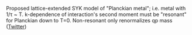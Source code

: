 
Proposed lattice-extended SYK model of "Planckian metal"; i.e. metal with 1/τ ~ T. k-dependence of interaction's second moment must be "resonant" for Planckian down to T=0. Non-resonant only renormalizes qp mass ([Twitter](https://twitter.com/JoshuahHeath/status/1138473866567643136))
